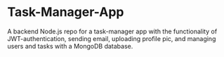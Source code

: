 # Task-Manager-App
A backend Node.js repo for a task-manager app with the functionality of JWT-authentication, sending email, uploading profile pic, and managing users and tasks with a MongoDB database.
